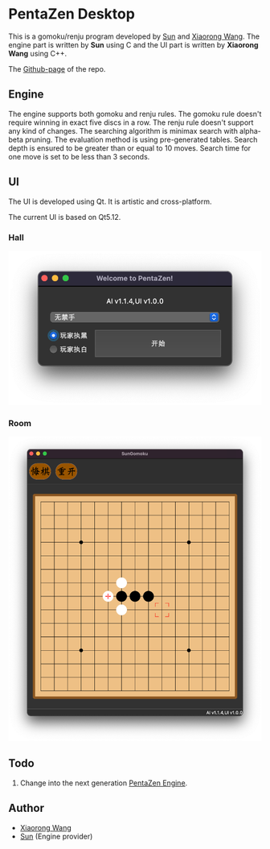 # PentaZen Desktop

This is a gomoku/renju program developed by [Sun](https://github.com/sun-yuliang) and [Xiaorong Wang](https://github.com/alien-wxr). The engine part is written by **Sun** using C and the UI part is written by **Xiaorong Wang** using C++.

The [Github-page](https://alien-wxr.github.io/PentaZen_Qt/) of the repo.

## Engine

The engine supports both gomoku and renju rules. The gomoku rule doesn't require winning in exact five discs in a row. The renju rule doesn't support any kind of changes. The searching algorithm is minimax search with alpha-beta pruning. The evaluation method is using pre-generated tables. Search depth is ensured to be greater than or equal to 10 moves. Search time for one move is set to be less than 3 seconds.

## UI

The UI is developed using Qt. It is artistic and cross-platform.

The current UI is based on Qt5.12.

### Hall

![hall](./resources/hall.png)

### Room

![Room](./resources/room.png)

## Todo

1. Change into the next generation [PentaZen Engine](https://github.com/sun-yuliang/PentaZen).

## Author

- [Xiaorong Wang](https://github.com/alien-wxr)
- [Sun](https://github.com/sun-yuliang) (Engine provider)
